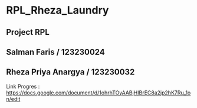 # RPL_Rheza_Laundry

## Project RPL

## Salman Faris / 123230024 
## Rheza Priya Anargya / 123230032

Link Progres : https://docs.google.com/document/d/1ohrhTOyAABjHIBrEC8a2jp2hK7Ru_1on/edit
